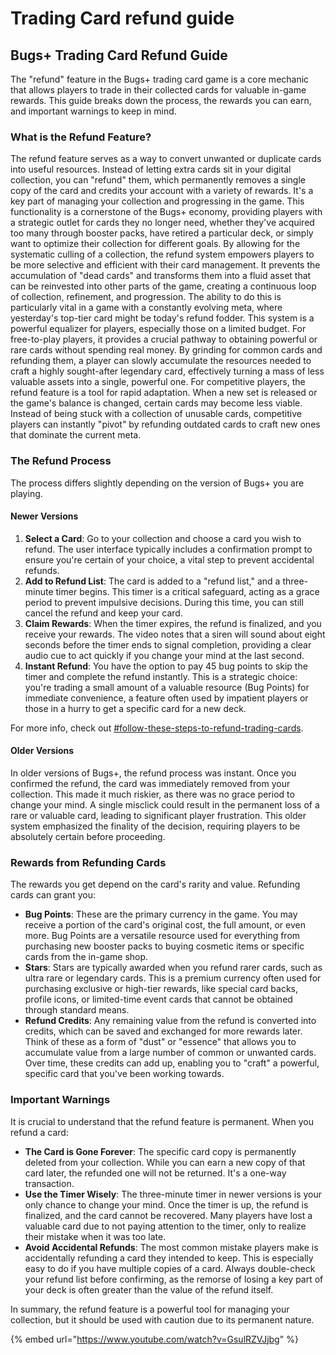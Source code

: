 # Trading Card refund guide

## Bugs+ Trading Card Refund Guide

The "refund" feature in the Bugs+ trading card game is a core mechanic that allows players to trade in their collected cards for valuable in-game rewards. This guide breaks down the process, the rewards you can earn, and important warnings to keep in mind.

### What is the Refund Feature?

The refund feature serves as a way to convert unwanted or duplicate cards into useful resources. Instead of letting extra cards sit in your digital collection, you can "refund" them, which permanently removes a single copy of the card and credits your account with a variety of rewards. It's a key part of managing your collection and progressing in the game. This functionality is a cornerstone of the Bugs+ economy, providing players with a strategic outlet for cards they no longer need, whether they've acquired too many through booster packs, have retired a particular deck, or simply want to optimize their collection for different goals. By allowing for the systematic culling of a collection, the refund system empowers players to be more selective and efficient with their card management. It prevents the accumulation of "dead cards" and transforms them into a fluid asset that can be reinvested into other parts of the game, creating a continuous loop of collection, refinement, and progression. The ability to do this is particularly vital in a game with a constantly evolving meta, where yesterday's top-tier card might be today's refund fodder. This system is a powerful equalizer for players, especially those on a limited budget. For free-to-play players, it provides a crucial pathway to obtaining powerful or rare cards without spending real money. By grinding for common cards and refunding them, a player can slowly accumulate the resources needed to craft a highly sought-after legendary card, effectively turning a mass of less valuable assets into a single, powerful one. For competitive players, the refund feature is a tool for rapid adaptation. When a new set is released or the game's balance is changed, certain cards may become less viable. Instead of being stuck with a collection of unusable cards, competitive players can instantly "pivot" by refunding outdated cards to craft new ones that dominate the current meta.

### The Refund Process

The process differs slightly depending on the version of Bugs+ you are playing.

#### Newer Versions

1. **Select a Card**: Go to your collection and choose a card you wish to refund. The user interface typically includes a confirmation prompt to ensure you're certain of your choice, a vital step to prevent accidental refunds.
2. **Add to Refund List**: The card is added to a "refund list," and a three-minute timer begins. This timer is a critical safeguard, acting as a grace period to prevent impulsive decisions. During this time, you can still cancel the refund and keep your card.
3. **Claim Rewards**: When the timer expires, the refund is finalized, and you receive your rewards. The video notes that a siren will sound about eight seconds before the timer ends to signal completion, providing a clear audio cue to act quickly if you change your mind at the last second.
4. **Instant Refund**: You have the option to pay 45 bug points to skip the timer and complete the refund instantly. This is a strategic choice: you're trading a small amount of a valuable resource (Bug Points) for immediate convenience, a feature often used by impatient players or those in a hurry to get a specific card for a new deck.

For more info, check out [#follow-these-steps-to-refund-trading-cards](./#follow-these-steps-to-refund-trading-cards "mention").

#### Older Versions

In older versions of Bugs+, the refund process was instant. Once you confirmed the refund, the card was immediately removed from your collection. This made it much riskier, as there was no grace period to change your mind. A single misclick could result in the permanent loss of a rare or valuable card, leading to significant player frustration. This older system emphasized the finality of the decision, requiring players to be absolutely certain before proceeding.

### Rewards from Refunding Cards

The rewards you get depend on the card's rarity and value. Refunding cards can grant you:

* **Bug Points**: These are the primary currency in the game. You may receive a portion of the card's original cost, the full amount, or even more. Bug Points are a versatile resource used for everything from purchasing new booster packs to buying cosmetic items or specific cards from the in-game shop.
* **Stars**: Stars are typically awarded when you refund rarer cards, such as ultra rare or legendary cards. This is a premium currency often used for purchasing exclusive or high-tier rewards, like special card backs, profile icons, or limited-time event cards that cannot be obtained through standard means.
* **Refund Credits**: Any remaining value from the refund is converted into credits, which can be saved and exchanged for more rewards later. Think of these as a form of "dust" or "essence" that allows you to accumulate value from a large number of common or unwanted cards. Over time, these credits can add up, enabling you to "craft" a powerful, specific card that you've been working towards.

### Important Warnings

It is crucial to understand that the refund feature is permanent. When you refund a card:

* **The Card is Gone Forever**: The specific card copy is permanently deleted from your collection. While you can earn a new copy of that card later, the refunded one will not be returned. It's a one-way transaction.
* **Use the Timer Wisely**: The three-minute timer in newer versions is your only chance to change your mind. Once the timer is up, the refund is finalized, and the card cannot be recovered. Many players have lost a valuable card due to not paying attention to the timer, only to realize their mistake when it was too late.
* **Avoid Accidental Refunds**: The most common mistake players make is accidentally refunding a card they intended to keep. This is especially easy to do if you have multiple copies of a card. Always double-check your refund list before confirming, as the remorse of losing a key part of your deck is often greater than the value of the refund itself.

In summary, the refund feature is a powerful tool for managing your collection, but it should be used with caution due to its permanent nature.

{% embed url="https://www.youtube.com/watch?v=GsulRZVJjbg" %}
